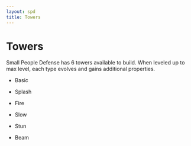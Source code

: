 ```yaml
---
layout: spd
title: Towers
---
```


# Towers

Small People Defense has 6 towers available to build. When leveled up to max level, each type evolves and gains additional properties.

* Basic

* Splash

* Fire

* Slow

* Stun

* Beam
